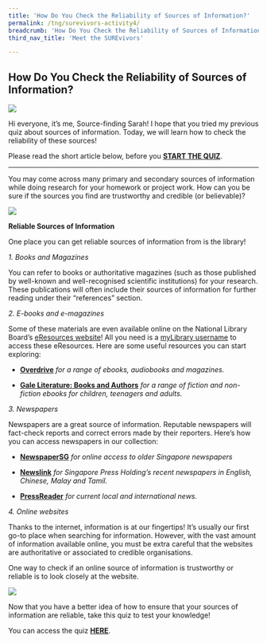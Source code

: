 ```yaml
---
title: 'How Do You Check the Reliability of Sources of Information?'
permalink: /tng/surevivors-activity4/
breadcrumb: 'How Do You Check the Reliability of Sources of Information?'
third_nav_title: 'Meet the SUREvivors'

---
```



## How Do You Check the Reliability of Sources of Information?

![](https://sure.nlb.gov.sg/images/SURE-Activity4-feature-image-FB.jpg)

Hi everyone, it’s me, Source-finding Sarah! I hope that you tried my previous quiz about sources of information. Today, we will learn how to check the reliability of these sources! 

Please read the short article below, before you **[START THE QUIZ](https://go.gov.sg/surevivor-activity-4)**.

<hr>


You may come across many primary and secondary sources of information while doing research for your homework or project work. How can you be sure if the sources you find are trustworthy and credible (or believable)? 

![](https://sure.nlb.gov.sg/images/surevivors-act4-01.JPG) 

**Reliable Sources of Information**

One place you can get reliable sources of information from is the library! 



*1. Books and Magazines*

You can refer to books or authoritative magazines (such as those published by well-known and well-recognised scientific institutions) for your research. These publications will often include their sources of information for further reading under their “references” section.



*2. E-books and e-magazines*

Some of these materials are even available online on the National Library Board’s [eResources website](https://eresources.nlb.gov.sg/main)! All you need is a [myLibrary username](https://www.nlb.gov.sg/Portals/0/IMG/VisitUs/Membership_Guide/myLibrary_ID_Registration_Guide.PDF) to access these eResources. Here are some useful resources you can start exploring:

-  **[Overdrive](https://nlb.overdrive.com/)** *for a range of ebooks, audiobooks and magazines.*

-   **[Gale Literature: Books and Authors](https://eresources.nlb.gov.sg/main/Browse?startsWith=G)** *for a range of fiction and non-fiction ebooks for children, teenagers and adults.* 

   

*3. Newspapers*

Newspapers are a great source of information. Reputable newspapers will fact-check reports and correct errors made by their reporters. Here’s how you can access newspapers in our collection:

- **[NewspaperSG](https://eresources.nlb.gov.sg/newspapers/)** *for online access to older Singapore newspapers* 

- **[Newslink](https://eresources.nlb.gov.sg/main/Browse?startsWith=N)** *for Singapore Press Holding’s recent newspapers in English, Chinese, Malay and Tamil.* 

- **[PressReader](https://eresources.nlb.gov.sg/main/Browse?startsWith=P)** *for current local and international news.* 

   

*4. Online websites*

Thanks to the internet, information is at our fingertips! It’s usually our first go-to place when searching for information. However, with the vast amount of information available online, you must be extra careful that the websites are authoritative or associated to credible organisations. 

 One way to check if an online source of information is trustworthy or reliable is to look closely at the website. 

![](https://sure.nlb.gov.sg/images/surevivors-act4-02.JPG)



Now that you have a better idea of how to ensure that your sources of information are reliable, take this quiz to test your knowledge! 

You can access the quiz **[HERE](https://go.gov.sg/surevivor-activity-4)**.




